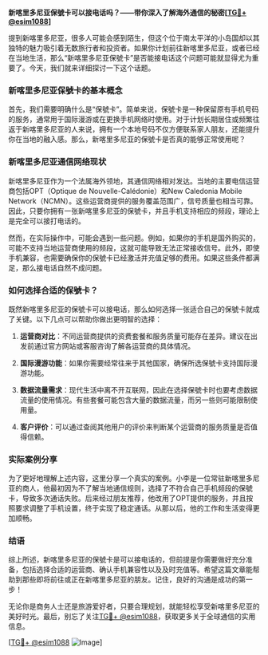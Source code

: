 **新喀里多尼亚保號卡可以接电话吗？——带你深入了解海外通信的秘密[[TG💪+ @esim1088](https://t.me/s/esim1088)]**

提到新喀里多尼亚，很多人可能会感到陌生，但这个位于南太平洋的小岛国却以其独特的魅力吸引着无数旅行者和投资者。如果你计划前往新喀里多尼亚，或者已经在当地生活，那么“新喀里多尼亚保號卡”是否能接电话这个问题可能就显得尤为重要了。今天，我们就来详细探讨一下这个话题。

### 新喀里多尼亚保號卡的基本概念

首先，我们需要明确什么是“保號卡”。简单来说，保號卡是一种保留原有手机号码的服务，通常用于国际漫游或在更换手机网络时使用。对于计划长期居住或频繁往返于新喀里多尼亚的人来说，拥有一个本地号码不仅方便联系家人朋友，还能提升你在当地的融入感。那么，新喀里多尼亚的保號卡是否真的能够正常使用呢？

### 新喀里多尼亚通信网络现状

新喀里多尼亚作为一个法属海外领地，其通信网络相对发达。当地的主要电信运营商包括OPT（Optique de Nouvelle-Calédonie）和New Caledonia Mobile Network（NCMN）。这些运营商提供的服务覆盖范围广，信号质量也相当可靠。因此，只要你拥有一张新喀里多尼亚的保號卡，并且手机支持相应的频段，理论上是完全可以接打电话的。

然而，在实际操作中，可能会遇到一些问题。例如，如果你的手机是国外购买的，可能不支持当地运营商使用的频段，这就可能导致无法正常接收信号。此外，即使手机兼容，也需要确保你的保號卡已经激活并充值足够的费用。如果这些条件都满足，那么接电话自然不成问题。

### 如何选择合适的保號卡？

既然新喀里多尼亚的保號卡可以接电话，那么如何选择一张适合自己的保號卡就成了关键。以下几点可以帮助你做出更明智的选择：

1. **运营商对比**：不同运营商提供的资费套餐和服务质量可能存在差异。建议在出发前通过官方网站或客服咨询了解各运营商的具体情况。
   
2. **国际漫游功能**：如果你需要经常往来于其他国家，确保所选保號卡支持国际漫游功能。

3. **数据流量需求**：现代生活中离不开互联网，因此在选择保號卡时也要考虑数据流量的使用情况。有些套餐可能包含大量的数据流量，而另一些则可能限制使用量。

4. **客户评价**：可以通过查阅其他用户的评价来判断某个运营商的服务质量是否值得信赖。

### 实际案例分享

为了更好地理解上述内容，这里分享一个真实的案例。小李是一位常驻新喀里多尼亚的商人，他最初因为不了解当地通信规则，选择了不符合自己手机频段的保號卡，导致多次通话失败。后来经过朋友推荐，他改用了OPT提供的服务，并且按照要求调整了手机设置，终于实现了稳定通话。从那以后，他的工作和生活变得更加顺畅。

### 结语

综上所述，新喀里多尼亚的保號卡是可以接电话的，但前提是你需要做好充分准备，包括选择合适的运营商、确认手机兼容性以及及时充值等。希望这篇文章能帮助到那些即将前往或正在新喀里多尼亚的朋友。记住，良好的沟通是成功的第一步！

无论你是商务人士还是旅游爱好者，只要合理规划，就能轻松享受新喀里多尼亚的美好时光。最后，别忘了关注[TG💪+ @esim1088](https://t.me/s/esim1088)，获取更多关于全球通信的实用信息。

[[TG💪+ @esim1088](https://t.me/s/esim1088) ![Image](https://i.postimg.cc/4NQfJmqS/Snipaste-2025-05-13-00-14-12.png)]